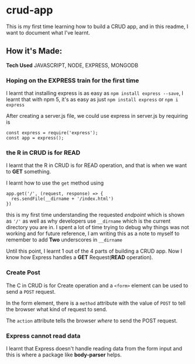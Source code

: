 # crud-app

This is my first time learning how to build a CRUD app, and in this readme, I want to document what I've learnt.

## How it's Made:

**Tech Used** JAVASCRIPT, NODE, EXPRESS, MONGODB

### Hoping on the EXPRESS train for the first time

I learnt that installing express is as easy as `npm install express --save`,
I learnt that with npm 5, it's as easy as just `npm install express` or `npm i express`

After creating a server.js file, we could use express in server.js by requiring is

```
const express = require('express');
const app = express();
```

### the R in CRUD is for READ

I learnt that the R in CRUD is for READ operation, and that is when we want to **GET** something.

I learnt how to use the `get` method using

```
app.get('/', (request, response) => {
  res.sendFile(__dirname + '/index.html')
})
```

this is my first time understanding the requested _endpoint_ which is shown as `'/'`
as well as why developers use `__dirname` which is the current directory you are in.
I spent a lot of time trying to debug why things was not working and for future reference, I am writing this as a note to myself to remember to add **Two** underscores in `__dirname`

Until this point, I learnt 1 out of the 4 parts of building a CRUD app. Now I know how Express handles a **GET** Request(**READ** operation).

### Create Post

The C in CRUD is for Create operation and a `<form>` element can be used to send a `POST` request.

In the form element, there is a `method` attribute with the value of `POST` to tell the browser what kind of request to send.

The `action` attribute tells the browser _where_ to send the POST request.

### Express cannot read data

I learnt that Express doesn't handle reading data from the form input and this is where a package like **body-parser** helps.
